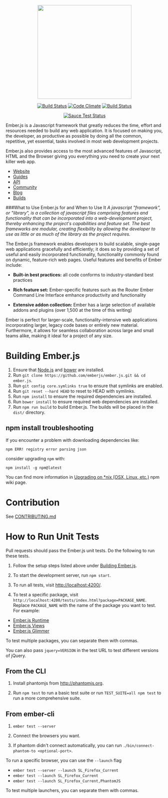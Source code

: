 <p align="center">
  <a href="http://emberjs.com"><img width="300" src="http://emberjs.com/images/brand/ember_Ember-Light.png"></a>
</p>

<p align="center">
  <a href="http://travis-ci.org/emberjs/ember.js"><img src="https://secure.travis-ci.org/emberjs/ember.js.svg?branch=master" alt="Build Status"></a>
  <a href="https://codeclimate.com/github/emberjs/ember.js"><img src="https://codeclimate.com/github/emberjs/ember.js.svg" alt="Code Climate"></a>
  <a href="https://ember-community-slackin.herokuapp.com"><img src="https://ember-community-slackin.herokuapp.com/badge.svg" alt="Build Status"></a>
</p>

<p align="center">
  <a href="https://saucelabs.com/u/ember-ci"><img src="https://saucelabs.com/browser-matrix/ember-ci.svg" alt="Sauce Test Status"></a>
</p>

Ember.js is a Javascript framework that greatly reduces the time, effort and resources needed
to build any web application. It is focused on making you, the developer, as productive as possible by doing all the common, repetitive, yet essential, tasks involved in most web development projects.

Ember.js also provides access to the most advanced features of Javascript, HTML and the Browser giving you everything you need to create your next killer web app.

- [Website](http://emberjs.com)
- [Guides](http://guides.emberjs.com)
- [API](http://emberjs.com/api)
- [Community](http://emberjs.com/community)
- [Blog](http://emberjs.com/blog)
- [Builds](http://emberjs.com/builds)

###What to Use Ember.js for and When to Use It
*A javascript "framework", or "library", is a collection of javascript files comprising features and functionality that can be incorporated into a web-development project, thereby enhancing the project's capabilities and feature set. The best frameworks are modular, creating flexibility by allowing the developer to use as little or as much of the library as the project requires.*

The Ember.js framework enables developers to build scalable, single-page web applications gracefully and efficiently; it does so by providing a set of useful and easily incorporated functionality, functionality commonly found on dynamic, feature-rich web pages. Useful features and benefits of Ember include:

* **Built-in best practices:** all code conforms to industry-standard best practices

* **Rich feature set:**  Ember-specific features such as the Router Ember Command Line Interface emhance productivity and functionality   

* **Extensive addon collection:** Ember has a large selection of available addons and plugins (over 1,500 at the time of this writing)

Ember is perfect for larger-scale, functionality-intensive web applications incorporating larger, legacy code bases or entirely new material. Furthermore, it allows for seamless collaboration across large and small teams alike, making it ideal for a project of any size.

# Building Ember.js

1. Ensure that [Node.js](http://nodejs.org/) and [bower](http://bower.io/) are installed.
2. Run `git clone https://github.com/emberjs/ember.js.git && cd ember.js`.
3. Run `git config core.symlinks true` to ensure that symlinks are enabled.
4. Run `git reset --hard HEAD` to reset to HEAD with symlinks.
5. Run `npm install` to ensure the required dependencies are installed.
6. Run `bower install` to ensure required web dependencies are installed.
7. Run `npm run build` to build Ember.js. The builds will be placed in the `dist/` directory.

## npm install troubleshooting

If you encounter a problem with downloading dependencies like:

```
npm ERR! registry error parsing json
```

consider upgrading `npm` with:

```
npm install -g npm@latest
```

You can find more information in [Upgrading on *nix (OSX, Linux, etc.)](https://github.com/npm/npm/wiki/Troubleshooting#upgrading-on-nix-osx-linux-etc) npm wiki page.

# Contribution

See [CONTRIBUTING.md](https://github.com/emberjs/ember.js/blob/master/CONTRIBUTING.md)

# How to Run Unit Tests

Pull requests should pass the Ember.js unit tests. Do the following to run these tests.

1. Follow the setup steps listed above under [Building Ember.js](#building-emberjs).

2. To start the development server, run `npm start`.

3. To run all tests, visit <http://localhost:4200/>.

4. To test a specific package, visit `http://localhost:4200/tests/index.html?package=PACKAGE_NAME`. Replace
`PACKAGE_NAME` with the name of the package you want to test. For
example:

  * [Ember.js Runtime](http://localhost:4200/tests/index.html?package=ember-runtime)
  * [Ember.js Views](http://localhost:4200/tests/index.html?package=ember-views)
  * [Ember.js Glimmer](http://localhost:4200/tests/index.html?package=ember-glimmer)

To test multiple packages, you can separate them with commas.

You can also pass `jquery=VERSION` in the test URL to test different
versions of jQuery.

## From the CLI

1. Install phantomjs from http://phantomjs.org.

2. Run `npm test` to run a basic test suite or run `TEST_SUITE=all npm test` to
   run a more comprehensive suite.

## From ember-cli

1. `ember test --server`

2. Connect the browsers you want.

3. If phantom didn't connect automatically, you can run `./bin/connect-phantom-to <optional-port>`.

To run a specific browser, you can use the `--launch` flag

* `ember test --server --launch SL_Firefox_Current`
* `ember test --launch SL_Firefox_Current`
* `ember test --launch SL_Firefox_Current,PhantomJS`

To test multiple launchers, you can separate them with commas.
